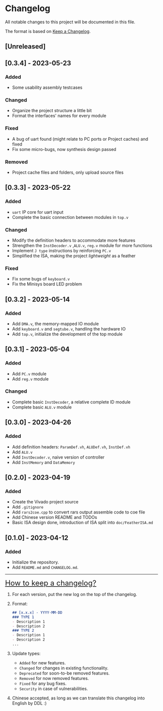 # Changelog

All notable changes to this project will be documented in this file.

The format is based on [Keep a Changelog](https://keepachangelog.com/en/1.0.0/).

## [Unreleased]

## [0.3.4] - 2023-05-23

### Added

- Some usability assembly testcases

### Changed

- Organize the project structure a little bit
- Format the interfaces' names for every module

### Fixed

- A bug of uart found (might relate to PC ports or Project caches) and fixed
- Fix some micro-bugs, now synthesis design passed

### Removed

- Project cache files and folders, only upload source files

## [0.3.3] - 2023-05-22

### Added

- `uart` IP core for uart input
- Complete the basic connection between modules in `top.v`

### Changed

- Modify the definition headers to accommodate more features
- Strengthen the `InstDecoder.v`  ,`ALU.v`, `reg.v` module for more functions
- Implement `J type` instructions by reinforcing `PC.v`
- Simplified the ISA, making the project *lightweight* as a feather

### Fixed

- Fix some bugs of `keyboard.v`
- Fix the Minisys board LED problem

## [0.3.2] - 2023-05-14

### Added

- Add `DMA.v`, the memory-mapped IO module
- Add `keyboard.v` and `segtube.v`, handling the hardware IO
- Add `top.v`, initialize the development of the top module

## [0.3.1] - 2023-05-04

### Added

- Add `PC.v` module
- Add `reg.v` module

### Changed

- Complete basic `InstDecoder`, a relative complete ID module
- Complete basic `ALU.v` module

## [0.3.0] - 2023-04-26

### Added

- Add definition headers: `ParamDef.vh`, `ALUDef.vh`, `InstDef.vh`
- Add `ALU.v`
- Add `InstDecoder.v`, naive version of controller
- Add `InstMemory` and `DataMemory`

## [0.2.0] - 2023-04-19

### Added

- Create the Vivado project source
- Add `.gitignore`
- Add `rars2coe.cpp` to convert rars output assemble code to coe file
- Add Chinese version README and TODOs
- Basic ISA design done, introduction of ISA split into `doc/FeatherISA.md`

## [0.1.0] - 2023-04-12

### Added

- Initialize the repository.
- Add `README.md` and `CHANGELOG.md`.

---

<font style="font-size: 1.5rem"><a href="https://keepachangelog.com/en/1.1.0/">How to keep a changelog?</a></font>

1. For each version, put the new log on the top of the changelog.

2. Format:

   ```markdown
   ## [x.x.x] - YYYY-MM-DD
   ### TYPE 1
   - Description 1
   - Description 2
   ### TYPE 2
   - Description 1
   - Description 2
   ...
   ```

3. Update types:

   - `Added` for new features.
   - `Changed` for changes in existing functionality.
   - `Deprecated` for soon-to-be removed features.
   - `Removed` for now removed features.
   - `Fixed` for any bug fixes.
   - `Security` in case of vulnerabilities.

4. Chinese accepted, as long as we can translate this changelog into English by DDL :)